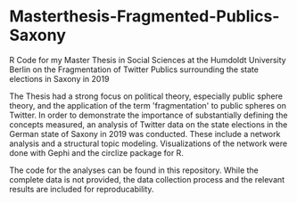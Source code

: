 # Masterthesis-Fragmented-Publics-Saxony
R Code for my Master Thesis in Social Sciences at the Humdoldt University Berlin on the Fragmentation of Twitter Publics surrounding the state elections in Saxony in 2019

The Thesis had a strong focus on political theory, especially public sphere theory, and the application of the term 'fragmentation' to public spheres on Twitter. In order to demonstrate the importance of substantially defining the concepts measured, an analysis of Twitter data on the state elections in the German state of Saxony in 2019 was conducted. These include a network analysis and a structural topic modeling. Visualizations of the network were done with Gephi and the circlize package for R.

The code for the analyses can be found in this repository. While the complete data is not provided, the data collection process and the relevant results are included for reproducability.

